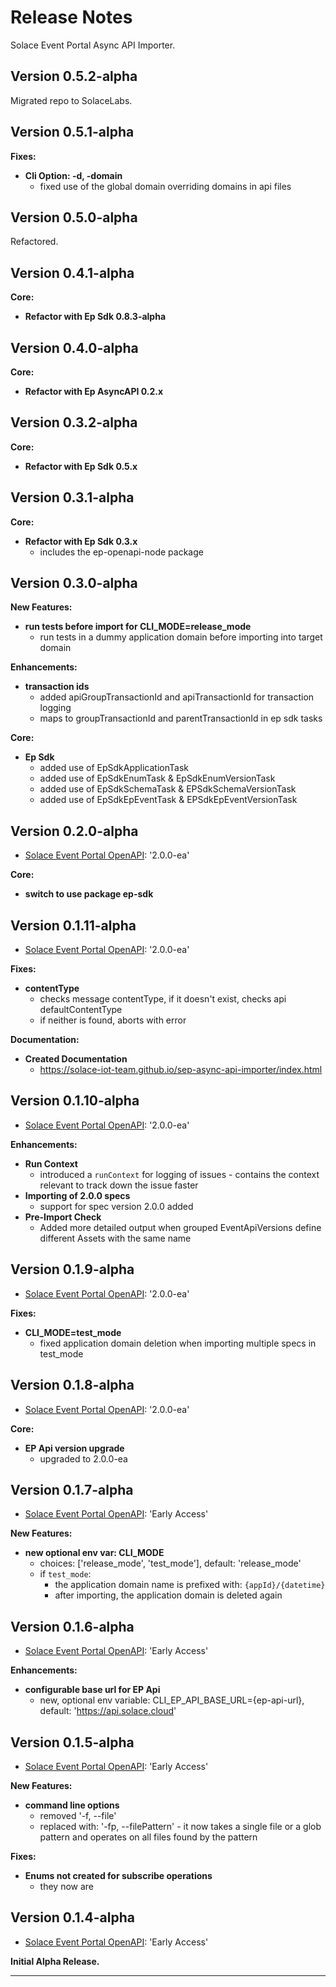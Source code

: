 # Release Notes

Solace Event Portal Async API Importer.

## Version 0.5.2-alpha

Migrated repo to SolaceLabs.

## Version 0.5.1-alpha

**Fixes:**
- **Cli Option: -d, -domain**
  - fixed use of the global domain overriding domains in api files

## Version 0.5.0-alpha

Refactored.

## Version 0.4.1-alpha

**Core:**
- **Refactor with Ep Sdk 0.8.3-alpha**

## Version 0.4.0-alpha

**Core:**
- **Refactor with Ep AsyncAPI 0.2.x**

## Version 0.3.2-alpha

**Core:**
- **Refactor with Ep Sdk 0.5.x**

## Version 0.3.1-alpha

**Core:**
- **Refactor with Ep Sdk 0.3.x**
  - includes the ep-openapi-node package


## Version 0.3.0-alpha

**New Features:**
- **run tests before import for CLI_MODE=release_mode**
  - run tests in a dummy application domain before importing into target domain

**Enhancements:**
- **transaction ids**
  - added apiGroupTransactionId and apiTransactionId for transaction logging
  - maps to groupTransactionId and parentTransactionId in ep sdk tasks

**Core:**
- **Ep Sdk**
  - added use of EpSdkApplicationTask
  - added use of EpSdkEnumTask & EpSdkEnumVersionTask
  - added use of EpSdkSchemaTask & EPSdkSchemaVersionTask
  - added use of EpSdkEpEventTask & EPSdkEpEventVersionTask


## Version 0.2.0-alpha
  * [Solace Event Portal OpenAPI](https://github.com/solace-iot-team/sep-async-api-importer/blob/main/resources/sep-openapi-spec.2.0.0-ea.json): '2.0.0-ea'

**Core:**
- **switch to use package ep-sdk**

## Version 0.1.11-alpha
  * [Solace Event Portal OpenAPI](https://github.com/solace-iot-team/sep-async-api-importer/blob/main/resources/sep-openapi-spec.2.0.0-ea.json): '2.0.0-ea'

**Fixes:**
- **contentType**
  - checks message contentType, if it doesn't exist, checks api defaultContentType
  - if neither is found, aborts with error

**Documentation:**
- **Created Documentation**
  - https://solace-iot-team.github.io/sep-async-api-importer/index.html


## Version 0.1.10-alpha
  * [Solace Event Portal OpenAPI](https://github.com/solace-iot-team/sep-async-api-importer/blob/main/resources/sep-openapi-spec.2.0.0-ea.json): '2.0.0-ea'

**Enhancements:**
- **Run Context**
  - introduced a `runContext` for logging of issues - contains the context relevant to track down the issue faster
- **Importing of 2.0.0 specs**
  - support for spec version 2.0.0 added
- **Pre-Import Check**
  - Added more detailed output when grouped EventApiVersions define different Assets with the same name


## Version 0.1.9-alpha
  * [Solace Event Portal OpenAPI](https://github.com/solace-iot-team/sep-async-api-importer/blob/main/resources/sep-openapi-spec.2.0.0-ea.json): '2.0.0-ea'

**Fixes:**
- **CLI_MODE=test_mode**
  - fixed application domain deletion when importing multiple specs in test_mode

## Version 0.1.8-alpha
  * [Solace Event Portal OpenAPI](https://github.com/solace-iot-team/sep-async-api-importer/blob/main/resources/sep-openapi-spec.2.0.0-ea.json): '2.0.0-ea'

**Core:**
- **EP Api version upgrade**
  - upgraded to 2.0.0-ea


## Version 0.1.7-alpha
  * [Solace Event Portal OpenAPI](https://github.com/solace-iot-team/sep-async-api-importer/blob/main/resources/sep-openapi-spec.early-access.json): 'Early Access'

**New Features:**
- **new optional env var: CLI_MODE**
  - choices: ['release_mode', 'test_mode'], default: 'release_mode'
  - if `test_mode`:
    - the application domain name is prefixed with: `{appId}/{datetime}`
    - after importing, the application domain is deleted again

## Version 0.1.6-alpha
  * [Solace Event Portal OpenAPI](https://github.com/solace-iot-team/sep-async-api-importer/blob/main/resources/sep-openapi-spec.early-access.json): 'Early Access'

**Enhancements:**
- **configurable base url for EP Api**
  - new, optional env variable: CLI_EP_API_BASE_URL={ep-api-url}, default: 'https://api.solace.cloud'

## Version 0.1.5-alpha
  * [Solace Event Portal OpenAPI](https://github.com/solace-iot-team/sep-async-api-importer/blob/main/resources/sep-openapi-spec.early-access.json): 'Early Access'


**New Features:**

- **command line options**
  - removed '-f, --file'
  - replaced with: '-fp, --filePattern' - it now takes a single file or a glob pattern and operates on all files found by the pattern

**Fixes:**

- **Enums not created for subscribe operations**
  - they now are


## Version 0.1.4-alpha
  * [Solace Event Portal OpenAPI](https://github.com/solace-iot-team/sep-async-api-importer/blob/main/resources/sep-openapi-spec.early-access.json): 'Early Access'


**Initial Alpha Release.**


---
